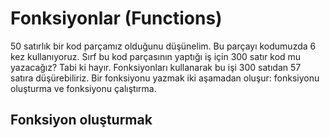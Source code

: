 # Fonksiyonlar (Functions)
50 satırlık bir kod parçamız olduğunu düşünelim. Bu parçayı kodumuzda 6 kez kullanıyoruz. Sırf bu kod parçasının yaptığı iş için 300 satır kod mu yazacağız? Tabi ki hayır. Fonksiyonları kullanarak bu işi 300 satıdan 57 satıra düşürebiliriz. Bir fonksiyonu yazmak iki aşamadan oluşur: fonksiyonu oluşturma ve fonksiyonu çalıştırma.

## Fonksiyon oluşturmak
